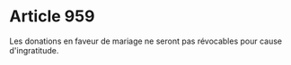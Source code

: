 # Article 959

Les donations en faveur de mariage ne seront pas révocables pour cause d'ingratitude.
